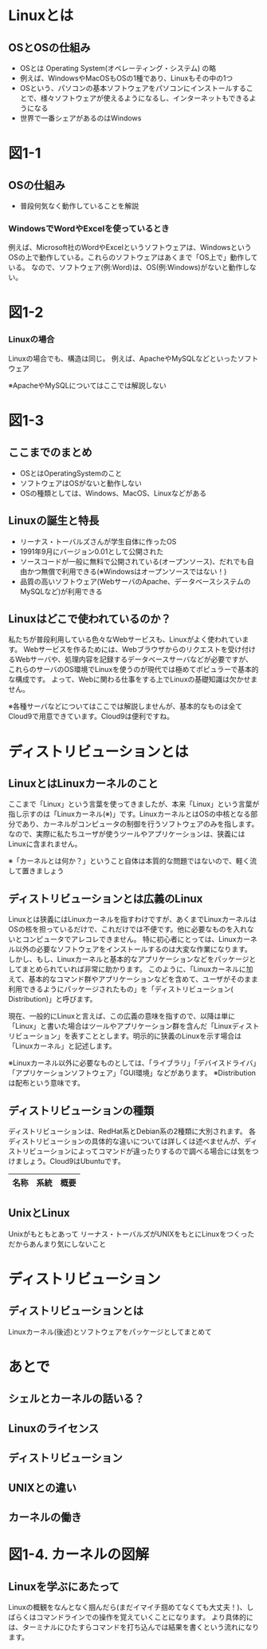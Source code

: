 # Linuxとは

## OSとOSの仕組み
- OSとは Operating System(オペレーティング・システム) の略
- 例えば、WindowsやMacOSもOSの1種であり、Linuxもその中の1つ
- OSという、パソコンの基本ソフトウェアをパソコンにインストールすることで、様々ソフトウェアが使えるようになるし、インターネットもできるようになる
- 世界で一番シェアがあるのはWindows

# 図1-1


## OSの仕組み
- 普段何気なく動作していることを解説

### WindowsでWordやExcelを使っているとき
例えば、Microsoft社のWordやExcelというソフトウェアは、WindowsというOSの上で動作している。これらのソフトウェアはあくまで「OS上で」動作している。
なので、ソフトウェア(例:Word)は、OS(例:Windows)がないと動作しない。

# 図1-2

### Linuxの場合
Linuxの場合でも、構造は同じ。
例えば、ApacheやMySQLなどといったソフトウェア

※ApacheやMySQLについてはここでは解説しない

# 図1-3

## ここまでのまとめ
- OSとはOperatingSystemのこと
- ソフトウェアはOSがないと動作しない
- OSの種類としては、Windows、MacOS、Linuxなどがある

## Linuxの誕生と特長
- リーナス・トーバルズさんが学生自体に作ったOS
- 1991年9月にバージョン0.01として公開された
- ソースコードが一般に無料で公開されている(オープンソース)、だれでも自由かつ無償で利用できる(※Windowsはオープンソースではない！)
- 品質の高いソフトウェア(WebサーバのApache、データベースシステムのMySQLなど)が利用できる

## Linuxはどこで使われているのか？
私たちが普段利用している色々なWebサービスも、Linuxがよく使われています。
Webサービスを作るためには、Webブラウザからのリクエストを受け付けるWebサーバや、処理内容を記録するデータベースサーバなどが必要ですが、これらのサーバのOS環境でLinuxを使うのが現代では極めてポピュラーで基本的な構成です。
よって、Webに関わる仕事をする上でLinuxの基礎知識は欠かせません。

※各種サーバなどについてはここでは解説しませんが、基本的なものは全てCloud9で用意できています。Cloud9は便利ですね。


# ディストリビューションとは
## LinuxとはLinuxカーネルのこと
ここまで「Linux」という言葉を使ってきましたが、本来「Linux」という言葉が指し示すのは「Linuxカーネル(※)」です。LinuxカーネルとはOSの中核となる部分であり、カーネルがコンピュータの制御を行うソフトウェアのみを指します。
なので、実際に私たちユーザが使うツールやアプリケーションは、狭義にはLinuxに含まれません。

※「カーネルとは何か？」ということ自体は本質的な問題ではないので、軽く流して置きましょう

## ディストリビューションとは広義のLinux
Linuxとは狭義にはLinuxカーネルを指すわけですが、あくまでLinuxカーネルはOSの核を担っているだけで、これだけでは不便です。他に必要なものを入れないとコンピュータでアレコレできません。
特に初心者にとっては、Linuxカーネル以外の必要なソフトウェアをインストールするのは大変な作業になります。
しかし、もし、Linuxカーネルと基本的なアプリケーションなどをパッケージとしてまとめられていれば非常に助かります。
このように、「Linuxカーネルに加えて、基本的なコマンド群やアプリケーションなどを含めて、ユーザがそのまま利用できるようにパッケージされたもの」を「ディストリビューション(
Distribution)」と呼びます。

現在、一般的にLinuxと言えば、この広義の意味を指すので、以降は単に「Linux」と書いた場合はツールやアプリケーション群を含んだ「Linuxディストリビューション」を表すこととします。明示的に狭義のLinuxを示す場合は「Linuxカーネル」と記述します。

※Linuxカーネル以外に必要なものとしては、「ライブラリ」「デバイスドライバ」「アプリケーションソフトウェア」「GUI環境」などがあります。
※Distributionは配布という意味です。


## ディストリビューションの種類
ディストリビューションは、RedHat系とDebian系の2種類に大別されます。
各ディストリビューションの具体的な違いについては詳しくは述べませんが、ディストリビューションによってコマンドが違ったりするので調べる場合には気をつけましょう。Cloud9はUbuntuです。

| 名称 | 系統 | 概要 |
|:------:|:------:|:------:|


## UnixとLinux
Unixがもともとあって
リーナス・トーバルズがUNIXをもとにLinuxをつくった
だからあんまり気にしないこと




# ディストリビューション

## ディストリビューションとは
Linuxカーネル(後述)とソフトウェアをパッケージとしてまとめて




# あとで
## シェルとカーネルの話いる？
## Linuxのライセンス
## ディストリビューション
## UNIXとの違い
## カーネルの働き
# 図1-4. カーネルの図解


## Linuxを学ぶにあたって
Linuxの概観をなんとなく掴んだら(まだイマイチ掴めてなくても大丈夫！)、しばらくはコマンドラインでの操作を覚えていくことになります。
より具体的には、ターミナルにひたすらコマンドを打ち込んでは結果を書くという流れになります。
























































